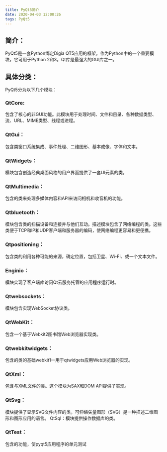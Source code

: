```yaml
---
title: PyQt5简介
date: 2020-04-03 12:00:26
tags: PyQt5
---
```




## 简介：

PyQt5是一套Python绑定Digia QT5应用的框架。作为Python中的一个重要模块，它可用于Python 2和3。Qt库是最强大的GUI库之一。

<!-- more -->

## 具体分类：

PyQt5分为以下几个模块：

### QtCore:

包含了核心的非GUI功能。此模块用于处理时间、文件和目录、各种数据类型、流、URL、MIME类型、线程或进程。

### QtGui：

包含类窗口系统集成、事件处理、二维图形、基本成像、字体和文本。

### QtWidgets：

模块包含创造经典桌面风格的用户界面提供了一套UI元素的类。

### QtMultimedia：

包含的类来处理多媒体内容和API来访问相机和收音机的功能。

### Qtbluetooth：

模块包含类的扫描设备和连接并与他们互动。描述模块包含了网络编程的类。这些类便于TCP和IP和UDP客户端和服务器的编码，使网络编程更容易和更便携。

### Qtpositioning：

包含类的利用各种可能的来源，确定位置，包括卫星、Wi-Fi、或一个文本文件。

### Enginio：

模块实现了客户端库访问Qt云服务托管的应用程序运行时。

### Qtwebsockets：

模块包含实现WebSocket协议类。

### QtWebKit：

包含一个基于Webkit2图书馆Web浏览器实现类。

### Qtwebkitwidgets：

包含的类的基础webkit1一用于qtwidgets应用Web浏览器的实现。

### QtXml：

包含与XML文件的类。这个模块为SAX和DOM API提供了实现。

### QtSvg：

模块提供了显示SVG文件内容的类。可伸缩矢量图形（SVG）是一种描述二维图形和图形应用的语言。 QtSql：模块提供操作数据库的类。

### QtTest：

包含的功能，使pyqt5应用程序的单元测试

